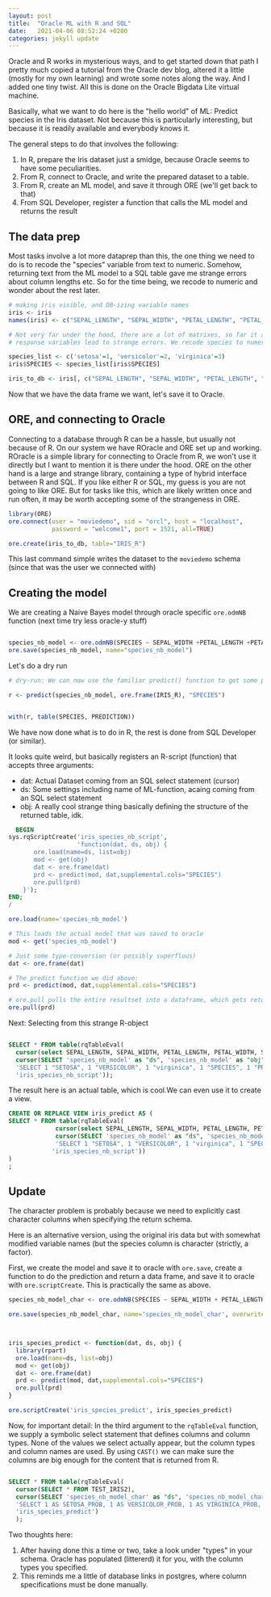 ```yaml
---
layout: post
title:  "Oracle ML with R and SQL"
date:   2021-04-06 08:52:24 +0200
categories: jekyll update
---
```


Oracle and R works in mysterious ways, and to get started down that path I pretty much copied a tutorial from the Oracle dev blog, altered it a little (mostly for my own learning) and wrote some notes along the way. And I added one tiny twist. All this is done on the Oracle Bigdata Lite virtual machine.

Basically, what we want to do here is the "hello world" of ML: Predict species in the Iris dataset. Not because this is particularly interesting, but because it is readily available and everybody knows it.

The general steps to do that involves the following:

1. In R, prepare the Iris dataset just a smidge, because Oracle seems to have some peculiarities.
1. From R, connect to Oracle, and write the prepared dataset to a table.
1. From R, create an ML model, and save it through ORE (we'll get back to that)
1. From SQL Developer, register a function that calls the ML model and returns the result

## The data prep

Most tasks involve a lot more dataprep than this, the one thing we need to do is to recode the "species" variable from text to numeric. Somehow, returning text from the ML model to a SQL table gave me strange errors about column lengths etc. So for the time being, we recode to numeric and wonder about the rest later.

```R
# making iris visible, and DB-izing variable names
iris <- iris
names(iris) <- c("SEPAL_LENGTH", "SEPAL_WIDTH", "PETAL_LENGTH", "PETAL_WIDTH", "SPECIES_NAME")

# Not very far under the hood, there are a lot of matrixes, so far it appears that categorical 
# response variables lead to strange errors. We recode species to numerical.

species_list <- c('setosa'=1, 'versicolor'=2, 'virginica'=3)
iris$SPECIES <- species_list[iris$SPECIES]

iris_to_db <- iris[, c("SEPAL_LENGTH", "SEPAL_WIDTH", "PETAL_LENGTH", "PETAL_WIDTH", "SPECIES")]
```

Now that we have the data frame we want, let's save it to Oracle.

## ORE, and connecting to Oracle

Connecting to a database through R can be a hassle, but usually not because of R. On our system we have ROracle and ORE set up and working. ROracle is a simple library for connecting to Oracle from R, we won't use it directly but I want to mention it is there under the hood. ORE on the other hand is a large and strange library, containing a type of hybrid interface between R and SQL. If you like either R or SQL, my guess is you are not going to like ORE. But for tasks like this, which are likely written once and run often, it may be worth accepting some of the strangeness in ORE.

```R
library(ORE)
ore.connect(user = "moviedemo", sid = "orcl", host = "localhost", 
            password = "welcome1", port = 1521, all=TRUE)

ore.create(iris_to_db, table="IRIS_R")
```

This last command simple writes the dataset to the `moviedemo` schema (since that was the user we connected with)


## Creating the model

We are creating a Naive Bayes model through oracle specific `ore.odmNB` function (next time try less oracle-y stuff)

```R

species_nb_model <- ore.odmNB(SPECIES ~ SEPAL_WIDTH +PETAL_LENGTH +PETAL_WIDTH + SEPAL_LENGTH, IRIS_R)
ore.save(species_nb_model, name="species_nb_model")

```

Let's do a dry run

```R
# dry-run: We can now use the familiar predict() function to get some predictions

r <- predict(species_nb_model, ore.frame(IRIS_R), "SPECIES")


with(r, table(SPECIES, PREDICTION))
```

We have now done what is to do in R, the rest is done from SQL Developer (or similar).

It looks quite weird, but basically registers an R-script (function) that accepts three arguments:

- dat: Actual Dataset coming from an SQL select statement (cursor)
- ds: Some settings including name of ML-function, acaing coming from an SQL select statement
- obj: A really cool strange thing basically defining the structure of the returned table, idk.


```sql
  BEGIN
sys.rqScriptCreate('iris_species_nb_script',
                   'function(dat, ds, obj) {
       ore.load(name=ds, list=obj)
       mod <- get(obj)
       dat <- ore.frame(dat)
       prd <- predict(mod, dat,supplemental.cols="SPECIES")
       ore.pull(prd)
    }');
END;
/
```

```R
ore.load(name='species_nb_model')

# This loads the actual model that was saved to oracle
mod <- get('species_nb_model')

# Just some type-conversion (or possibly superflous)
dat <- ore.frame(dat)

# The predict function we did above:
prd <- predict(mod, dat,supplemental.cols="SPECIES")

# ore.pull pulls the entire resultset into a dataframe, which gets returned from the function
ore.pull(prd)
```

Next: Selecting from this strange R-object

```sql

SELECT * FROM table(rqTableEval(
  cursor(select SEPAL_LENGTH, SEPAL_WIDTH, PETAL_LENGTH, PETAL_WIDTH, SPECIES from TEST_IRIS3),
  cursor(SELECT 'species_nb_model' as "ds", 'species_nb_model' as "obj", 1 as "ore.connect" FROM dual),
  'SELECT 1 "SETOSA", 1 "VERSICOLOR", 1 "virginica", 1 "SPECIES", 1 "PREDICTION" FROM dual',
  'iris_species_nb_script'));


```

The result here is an actual table, which is cool.We can even use it to create a view.

```sql
CREATE OR REPLACE VIEW iris_predict AS (
SELECT * FROM table(rqTableEval(
             cursor(select SEPAL_LENGTH, SEPAL_WIDTH, PETAL_LENGTH, PETAL_WIDTH, SPECIES from IRIS_R),
             cursor(SELECT 'species_nb_model' as "ds", 'species_nb_model' as "obj", 1 as "ore.connect" FROM dual),
             'SELECT 1 "SETOSA", 1 "VERSICOLOR", 1 "virginica", 1 "SPECIES", 1 "PREDICTION" FROM dual',
            'iris_species_nb_script'))
)    
;
```


## Update

The character problem is probably because we need to explicitly cast character columns when specifying the return schema.

Here is an alternative version, using the original iris data but with somewhat modified variable names (but the species column is character (strictly, a factor).

First, we create the model and save it to oracle with `ore.save`, create a function to do the prediction and return a data frame, and save it to oracle with `ore.scriptCreate`. This is practically the same as above.

```r
species_nb_model_char <- ore.odmNB(SPECIES ~ SEPAL_WIDTH + PETAL_LENGTH + PETAL_WIDTH + SEPAL_LENGTH, TEST_IRIS2)

ore.save(species_nb_model_char, name='species_nb_model_char', overwrite = TRUE)



iris_species_predict <- function(dat, ds, obj) {
  library(rpart)
  ore.load(name=ds, list=obj)
  mod <- get(obj)
  dat <- ore.frame(dat)
  prd <- predict(mod, dat,supplemental.cols="SPECIES")
  ore.pull(prd)
}

ore.scriptCreate('iris_species_predict', iris_species_predict)
```

Now, for important detail: In the third argument to the `rqTableEval` function, we supply a symbolic select statement that defines columns and column types. None of the values we select actually appear, but the column types and column names are used. By using `CAST()` we can make sure the columns are big enough for the content that is returned from R.

```sql

SELECT * FROM table(rqTableEval(
  cursor(SELECT * FROM TEST_IRIS2),
  cursor(SELECT 'species_nb_model_char' as "ds", 'species_nb_model_char' as "obj", 1 as "ore.connect" FROM dual),
  'SELECT 1 AS SETOSA_PROB, 1 AS VERSICOLOR_PROB, 1 AS VIRGINICA_PROB, CAST(''a'' AS VARCHAR(255)) AS SPECIES, CAST(''b'' AS VARCHAR(255)) AS PREDICTED_SPECIES FROM dual', 
  'iris_species_predict')
  );

```


Two thoughts here:
1. After having done this a time or two, take a look under "types" in your schema. Oracle has populated (littererd) it for you, with the column types you specified.
1. This reminds me a little of database links in postgres, where column specifications must be done manually.

